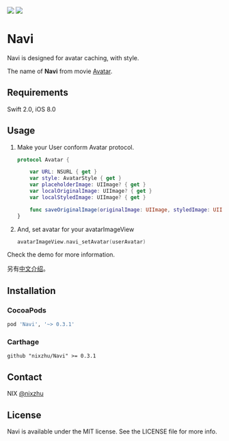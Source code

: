 <p>
<a href="http://cocoadocs.org/docsets/Navi"><img src="https://img.shields.io/cocoapods/v/Navi.svg?style=flat"></a> 
<a href="https://github.com/Carthage/Carthage/"><img src="https://img.shields.io/badge/Carthage-compatible-4BC51D.svg?style=flat"></a> 
</p>

# Navi

Navi is designed for avatar caching, with style. 

The name of **Navi** from movie [Avatar](https://en.wikipedia.org/wiki/Avatar_(2009_film)).

## Requirements

Swift 2.0, iOS 8.0

## Usage

1. Make your User conform Avatar protocol.

	``` swift
	protocol Avatar {

	    var URL: NSURL { get }
	    var style: AvatarStyle { get }
	    var placeholderImage: UIImage? { get }
	    var localOriginalImage: UIImage? { get }
	    var localStyledImage: UIImage? { get }

	    func saveOriginalImage(originalImage: UIImage, styledImage: UIImage)
	}
	```

2. And, set avatar for your avatarImageView

	``` swift
	avatarImageView.navi_setAvatar(userAvatar)
	```

Check the demo for more information.

另有[中文介绍](https://github.com/nixzhu/dev-blog/blob/master/2015-10-08-navi.md)。

## Installation

### CocoaPods

```ruby
pod 'Navi', '~> 0.3.1'
```

### Carthage

```ogdl
github "nixzhu/Navi" >= 0.3.1
```

## Contact

NIX [@nixzhu](https://twitter.com/nixzhu)

## License

Navi is available under the MIT license. See the LICENSE file for more info.
